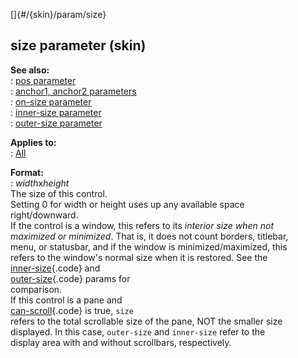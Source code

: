 []{#/{skin}/param/size}    
## size parameter (skin)    
**See also:**    
:   [pos parameter](/ref/%7Bskin%7D/param/pos/pos.md)    
:   [anchor1, anchor2 parameters](/ref/%7Bskin%7D/param/anchor/anchor.md)    
:   [on-size parameter](/ref/%7Bskin%7D/param/on-size/on-size.md)    
:   [inner-size parameter](/ref/%7Bskin%7D/param/inner-size/inner-size.md)    
:   [outer-size parameter](/ref/%7Bskin%7D/param/outer-size/outer-size.md)    
<!-- -->    
**Applies to:**    
:   [All](/ref/%7Bskin%7D/control/control.md)    
<!-- -->    
**Format:**    
:   *width*x*height*    
The size of this control.    
Setting 0 for width or height uses up any available space    
right/downward.    
If the control is a window, this refers to its *interior size when not    
maximized or minimized*. That is, it does not count borders, titlebar,    
menu, or statusbar, and if the window is minimized/maximized, this    
refers to the window\'s normal size when it is restored. See the    
[inner-size](/ref/%7Bskin%7D/param/inner-size/inner-size.md){.code} and    
[outer-size](/ref/%7Bskin%7D/param/outer-size/outer-size.md){.code} params for    
comparison.    
If this control is a pane and    
[can-scroll](/ref/%7Bskin%7D/param/can-scroll/can-scroll.md){.code} is true, `size`    
refers to the total scrollable size of the pane, NOT the smaller size    
displayed. In this case, `outer-size` and `inner-size` refer to the    
display area with and without scrollbars, respectively.  